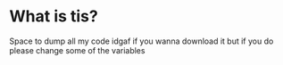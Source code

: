# What is tis?
Space to dump all my code idgaf if you wanna download it but if you do please change some of the variables
